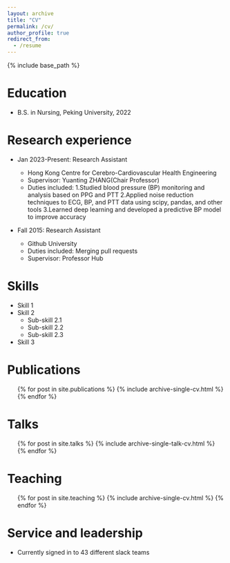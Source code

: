 ```yaml
---
layout: archive
title: "CV"
permalink: /cv/
author_profile: true
redirect_from:
  - /resume
---
```


{% include base_path %}

Education
======
* B.S. in Nursing, Peking University, 2022

Research experience
======
* Jan 2023-Present: Research Assistant
  * Hong Kong Centre for Cerebro-Cardiovascular Health Engineering
  * Supervisor: Yuanting ZHANG(Chair Professor)
  * Duties included: 
    1.Studied blood pressure (BP) monitoring and analysis based on PPG and PTT
    2.Applied noise reduction techniques to ECG, BP, and PTT data using scipy, pandas, and other tools
    3.Learned deep learning and developed a predictive BP model to improve accuracy
    

* Fall 2015: Research Assistant
  * Github University
  * Duties included: Merging pull requests
  * Supervisor: Professor Hub
  
Skills
======
* Skill 1
* Skill 2
  * Sub-skill 2.1
  * Sub-skill 2.2
  * Sub-skill 2.3
* Skill 3

Publications
======
  <ul>{% for post in site.publications %}
    {% include archive-single-cv.html %}
  {% endfor %}</ul>
  
Talks
======
  <ul>{% for post in site.talks %}
    {% include archive-single-talk-cv.html %}
  {% endfor %}</ul>
  
Teaching
======
  <ul>{% for post in site.teaching %}
    {% include archive-single-cv.html %}
  {% endfor %}</ul>
  
Service and leadership
======
* Currently signed in to 43 different slack teams
